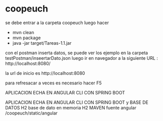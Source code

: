 # coopeuch

se debe entrar a la carpeta coopeuch
luego hacer
- mvn clean
- mvn package
- java -jar target/Tareas-1.1.jar

con  el postman inserta datos, se puede ver los ejemplo en la carpeta testPostman/inseertarDato.json 
luego ir en navegador a la siguiente URL : http://localhost:8080/

la url de inicio  es http://localhost:8080

para refresacar a veces es necesario hacer F5

APLICACION ECHA EN ANGULAR CLI CON SPRING BOOT

APLICACION ECHA EN ANGULAR CLI CON SPRING BOOT y BASE DE DATOS H2
base de dato en memoria H2
MAVEN
fuente angular /coopeuch/static/angular